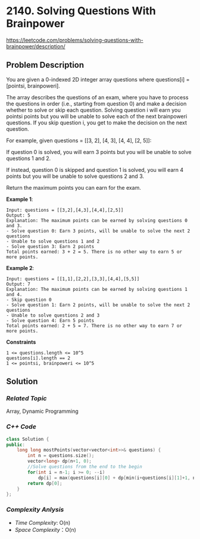 # 2140. Solving Questions With Brainpower
https://leetcode.com/problems/solving-questions-with-brainpower/description/

## Problem Description

You are given a 0-indexed 2D integer array questions where questions[i] = [pointsi, brainpoweri].

The array describes the questions of an exam, where you have to process the questions in order (i.e., starting from question 0) and make a decision whether to solve or skip each question. Solving question i will earn you pointsi points but you will be unable to solve each of the next brainpoweri questions. If you skip question i, you get to make the decision on the next question.

For example, given questions = [[3, 2], [4, 3], [4, 4], [2, 5]]:

If question 0 is solved, you will earn 3 points but you will be unable to solve questions 1 and 2.

If instead, question 0 is skipped and question 1 is solved, you will earn 4 points but you will be unable to solve questions 2 and 3.

Return the maximum points you can earn for the exam.

**Example 1**:
```
Input: questions = [[3,2],[4,3],[4,4],[2,5]]
Output: 5
Explanation: The maximum points can be earned by solving questions 0 and 3.
- Solve question 0: Earn 3 points, will be unable to solve the next 2 questions
- Unable to solve questions 1 and 2
- Solve question 3: Earn 2 points
Total points earned: 3 + 2 = 5. There is no other way to earn 5 or more points.
```
**Example 2**:
```
Input: questions = [[1,1],[2,2],[3,3],[4,4],[5,5]]
Output: 7
Explanation: The maximum points can be earned by solving questions 1 and 4.
- Skip question 0
- Solve question 1: Earn 2 points, will be unable to solve the next 2 questions
- Unable to solve questions 2 and 3
- Solve question 4: Earn 5 points
Total points earned: 2 + 5 = 7. There is no other way to earn 7 or more points.
```

**Constraints**
```
1 <= questions.length <= 10^5
questions[i].length == 2
1 <= pointsi, brainpoweri <= 10^5
```

## Solution

### _Related Topic_
   Array, Dynamic Programming

### _C++ Code_
```cpp
class Solution {
public:
    long long mostPoints(vector<vector<int>>& questions) {
        int n = questions.size();
        vector<long> dp(n+1, 0);
        //Solve questions from the end to the begin
        for(int i = n-1; i >= 0; --i)
            dp[i] = max(questions[i][0] + dp[min(i+questions[i][1]+1, n)], dp[i+1]);
        return dp[0];
    }
};
```

### _Complexity Anlysis_
- _Time Complexity_: O(n)
- _Space Complexity_：O(n)
